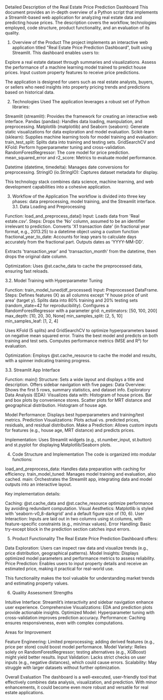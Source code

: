 Detailed Description of the Real Estate Price Prediction Dashboard
This document provides an in-depth overview of a Python script that implements a Streamlit-based web application for analyzing real estate data and predicting house prices. The description covers the workflow, technologies employed, code structure, product functionality, and an evaluation of its quality.

1. Overview of the Product
The project implements an interactive web application titled "Real Estate Price Prediction Dashboard", built using Streamlit. This dashboard enables users to:

Explore a real estate dataset through summaries and visualizations.
Assess the performance of a machine learning model trained to predict house prices.
Input custom property features to receive price predictions.

The application is designed for users such as real estate analysts, buyers, or sellers who need insights into property pricing trends and predictions based on historical data.

2. Technologies Used
The application leverages a robust set of Python libraries:

Streamlit (streamlit): Provides the framework for creating an interactive web interface.
Pandas (pandas): Handles data loading, manipulation, and preprocessing.
Matplotlib (matplotlib) and Seaborn (seaborn): Generate static visualizations for data exploration and model evaluation.
Scikit-learn (sklearn): Supplies machine learning tools for model training and evaluation:
train_test_split: Splits data into training and testing sets.
GridSearchCV and KFold: Perform hyperparameter tuning and cross-validation.
RandomForestRegressor: The core model for price prediction.
mean_squared_error and r2_score: Metrics to evaluate model performance.


Datetime (datetime, timedelta): Manages date conversions for preprocessing.
StringIO (io.StringIO): Captures dataset metadata for display.

This technology stack combines data science, machine learning, and web development capabilities into a cohesive application.

3. Workflow of the Application
The workflow is divided into three key phases: data preprocessing, model training, and the Streamlit interface.
3.1. Data Loading and Preprocessing

Function: load_and_preprocess_data()
Input: Loads data from 'Real estate.csv'.
Steps:
Drops the 'No' column, assumed to be an identifier irrelevant to prediction.
Converts 'X1 transaction date' (in fractional year format, e.g., 2013.25) to a datetime object using a custom function fractional_year_to_date:
Accounts for leap years to calculate days accurately from the fractional part.
Outputs dates as 'YYYY-MM-DD'.


Extracts 'transaction_year' and 'transaction_month' from the datetime, then drops the original date column.


Optimization: Uses @st.cache_data to cache the preprocessed data, ensuring fast reloads.

3.2. Model Training with Hyperparameter Tuning

Function: train_model_tuned(df_processed)
Input: Preprocessed DataFrame.
Steps:
Defines features (X) as all columns except 'Y house price of unit area' (target y).
Splits data into 80% training and 20% testing sets (random_state=42 for reproducibility).
Configures a RandomForestRegressor with a parameter grid:
n_estimators: [50, 100, 200]
max_depth: [10, 20, 30, None]
min_samples_split: [2, 5, 10]
min_samples_leaf: [1, 2, 4]


Uses KFold (5 splits) and GridSearchCV to optimize hyperparameters based on negative mean squared error.
Trains the best model and predicts on both training and test sets.
Computes performance metrics (MSE and R²) for evaluation.


Optimization: Employs @st.cache_resource to cache the model and results, with a spinner indicating training progress.

3.3. Streamlit App Interface

Function: main()
Structure:
Sets a wide layout and displays a title and description.
Offers sidebar navigation with five pages:
Data Overview: Shows the first 5 rows, summary statistics, and dataset info.
Exploratory Data Analysis (EDA): Visualizes data with:
Histogram of house prices.
Bar and box plots by convenience stores.
Scatter plots for MRT distance and geographical distribution.
Histogram of house age.


Model Performance: Displays best hyperparameters and training/test metrics.
Prediction Visualizations: Plots actual vs. predicted prices, residuals, and residual distribution.
Make a Prediction: Allows custom inputs for features (e.g., house age, MRT distance) and predicts prices.




Implementation: Uses Streamlit widgets (e.g., st.number_input, st.button) and st.pyplot for displaying Matplotlib/Seaborn plots.


4. Code Structure and Implementation
The code is organized into modular functions:

load_and_preprocess_data: Handles data preparation with caching for efficiency.
train_model_tuned: Manages model training and evaluation, also cached.
main: Orchestrates the Streamlit app, integrating data and model outputs into an interactive layout.

Key implementation details:

Caching: @st.cache_data and @st.cache_resource optimize performance by avoiding redundant computation.
Visual Aesthetics: Matplotlib is styled with 'seaborn-v0_8-darkgrid' and a default figure size of (10, 6).
User Interaction: Inputs are laid out in two columns using st.columns, with feature-specific constraints (e.g., min/max values).
Error Handling: Basic try-except block in the prediction section catches input errors.


5. Product Functionality
The Real Estate Price Prediction Dashboard offers:

Data Exploration: Users can inspect raw data and visualize trends (e.g., price distribution, geographical patterns).
Model Insights: Displays optimized model parameters and performance metrics to assess reliability.
Price Prediction: Enables users to input property details and receive an estimated price, making it practical for real-world use.

This functionality makes the tool valuable for understanding market trends and estimating property values.

6. Quality Assessment
Strengths

Intuitive Interface: Streamlit’s interactivity and sidebar navigation enhance user experience.
Comprehensive Visualizations: EDA and prediction plots provide actionable insights.
Optimized Model: Hyperparameter tuning with cross-validation improves prediction accuracy.
Performance: Caching ensures responsiveness, even with complex computations.

Areas for Improvement

Feature Engineering: Limited preprocessing; adding derived features (e.g., price per store) could boost model performance.
Model Variety: Relies solely on RandomForestRegressor; testing alternatives (e.g., XGBoost) might yield better results.
Input Validation: Lacks strict checks on user inputs (e.g., negative distances), which could cause errors.
Scalability: May struggle with larger datasets without further optimization.

Overall Evaluation
The dashboard is a well-executed, user-friendly tool that effectively combines data analysis, visualization, and prediction. With minor enhancements, it could become even more robust and versatile for real estate applications.

